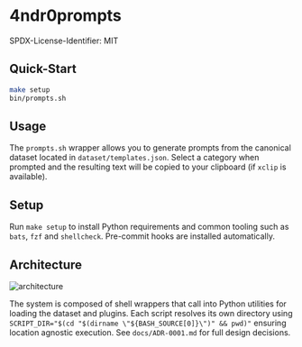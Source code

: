 # 4ndr0prompts

SPDX-License-Identifier: MIT

## Quick-Start

```bash
make setup
bin/prompts.sh
```

## Usage

The `prompts.sh` wrapper allows you to generate prompts from the canonical
dataset located in `dataset/templates.json`. Select a category when prompted and the resulting text will be copied
to your clipboard (if `xclip` is available).

## Setup

Run `make setup` to install Python requirements and common tooling such as
`bats`, `fzf` and `shellcheck`. Pre-commit hooks are installed automatically.

## Architecture

![architecture](docs/architecture.png)

The system is composed of shell wrappers that call into Python utilities for
loading the dataset and plugins. Each script resolves its own directory using
`SCRIPT_DIR="$(cd "$(dirname \"${BASH_SOURCE[0]}\")" && pwd)"` ensuring
location agnostic execution. See `docs/ADR-0001.md` for full design
decisions.
